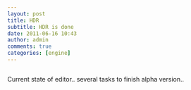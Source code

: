 ```yaml
---
layout: post
title: HDR
subtitle: HDR is done
date: 2011-06-16 10:43
author: admin
comments: true
categories: [engine]
---
```

<a onblur="try {parent.deselectBloggerImageGracefully();} catch(e) {}" href="http://3.bp.blogspot.com/-PB-AcqJnaaI/TfnedXt-zkI/AAAAAAAABMk/OYwehmAmHsk/s1600/screen.jpg"><img id="BLOGGER_PHOTO_ID_5618766606285852226" class=" image featured" src="http://3.bp.blogspot.com/-PB-AcqJnaaI/TfnedXt-zkI/AAAAAAAABMk/OYwehmAmHsk/s1600/screen.jpg" alt=""  border="0" /></a>

Current state of editor.. several tasks to finish alpha version..
